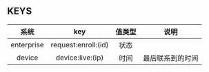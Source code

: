 ## KEYS
| 系统 | key | 值类型 | 说明 |
| :------: | :------: | :------: | :------: |
| enterprise | request:enroll:(id) | 状态 | |
| device | device:live:(ip) | 时间 | 最后联系到的时间 |